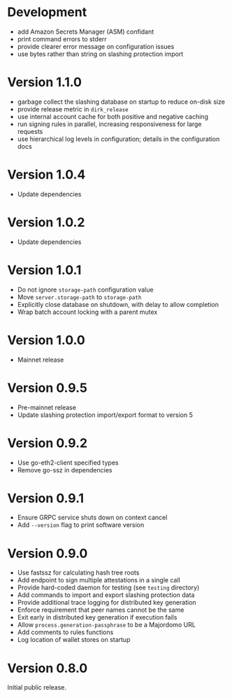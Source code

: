 # Development
  - add Amazon Secrets Manager (ASM) confidant
  - print command errors to stderr
  - provide clearer error message on configuration issues
  - use bytes rather than string on slashing protection import

# Version 1.1.0
  - garbage collect the slashing database on startup to reduce on-disk size
  - provide release metric in `dirk_release`
  - use internal account cache for both positive and negative caching
  - run signing rules in parallel, increasing responsiveness for large requests
  - use hierarchical log levels in configuration; details in the configuration docs

# Version 1.0.4
  - Update dependencies

# Version 1.0.2
  - Update dependencies

# Version 1.0.1
  - Do not ignore `storage-path` configuration value
  - Move `server.storage-path` to `storage-path`
  - Explicitly close database on shutdown, with delay to allow completion
  - Wrap batch account locking with a parent mutex

# Version 1.0.0
  - Mainnet release

# Version 0.9.5
  - Pre-mainnet release
  - Update slashing protection import/export format to version 5

# Version 0.9.2
  - Use go-eth2-client specified types
  - Remove go-ssz in dependencies

# Version 0.9.1
  - Ensure GRPC service shuts down on context cancel
  - Add `--version` flag to print software version

# Version 0.9.0
  - Use fastssz for calculating hash tree roots
  - Add endpoint to sign multiple attestations in a single call
  - Provide hard-coded daemon for testing (see `testing` directory)
  - Add commands to import and export slashing protection data
  - Provide additional trace logging for distributed key generation
  - Enforce requirement that peer names cannot be the same
  - Exit early in distributed key generation if execution fails
  - Allow `process.generation-passphrase` to be a Majordomo URL
  - Add comments to rules functions
  - Log location of wallet stores on startup

# Version 0.8.0
Initial public release.
